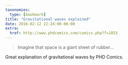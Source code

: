 ```yaml
---
taxonomies:
  type: [bookmark]
title: "Gravitational waves explained"
date: 2016-02-12 22:24:00-08:00
extra:
  href: http://www.phdcomics.com/comics.php?f=1853
---
```

> Imagine that space is a giant sheet of rubber...

Great explanation of gravitational waves by 
PHD Comics.

